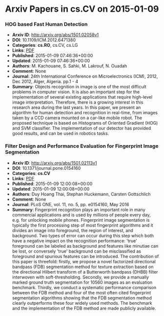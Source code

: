# Arxiv Papers in cs.CV on 2015-01-09
### HOG based Fast Human Detection
- **Arxiv ID**: http://arxiv.org/abs/1501.02058v1
- **DOI**: 10.1109/ICM.2012.6471380
- **Categories**: **cs.RO**, cs.CV, cs.LG
- **Links**: [PDF](http://arxiv.org/pdf/1501.02058v1)
- **Published**: 2015-01-09 07:46:36+00:00
- **Updated**: 2015-01-09 07:46:36+00:00
- **Authors**: M. Kachouane, S. Sahki, M. Lakrouf, N. Ouadah
- **Comment**: None
- **Journal**: 24th International Conference on Microelectronics (ICM), 2012, Dec
  2012, Alger, Algeria. pp.1 - 4
- **Summary**: Objects recognition in image is one of the most difficult problems in computer vision. It is also an important step for the implementation of several existing applications that require high-level image interpretation. Therefore, there is a growing interest in this research area during the last years. In this paper, we present an algorithm for human detection and recognition in real-time, from images taken by a CCD camera mounted on a car-like mobile robot. The proposed technique is based on Histograms of Oriented Gradient (HOG) and SVM classifier. The implementation of our detector has provided good results, and can be used in robotics tasks.



### Filter Design and Performance Evaluation for Fingerprint Image Segmentation
- **Arxiv ID**: http://arxiv.org/abs/1501.02113v1
- **DOI**: 10.1371/journal.pone.0154160
- **Categories**: **cs.CV**
- **Links**: [PDF](http://arxiv.org/pdf/1501.02113v1)
- **Published**: 2015-01-09 12:00:08+00:00
- **Updated**: 2015-01-09 12:00:08+00:00
- **Authors**: Duy Hoang Thai, Stephan Huckemann, Carsten Gottschlich
- **Comment**: None
- **Journal**: PLoS ONE, vol. 11, no. 5, pp. e0154160, May 2016
- **Summary**: Fingerprint recognition plays an important role in many commercial applications and is used by millions of people every day, e.g. for unlocking mobile phones. Fingerprint image segmentation is typically the first processing step of most fingerprint algorithms and it divides an image into foreground, the region of interest, and background. Two types of error can occur during this step which both have a negative impact on the recognition performance: 'true' foreground can be labeled as background and features like minutiae can be lost, or conversely 'true' background can be misclassified as foreground and spurious features can be introduced. The contribution of this paper is threefold: firstly, we propose a novel factorized directional bandpass (FDB) segmentation method for texture extraction based on the directional Hilbert transform of a Butterworth bandpass (DHBB) filter interwoven with soft-thresholding. Secondly, we provide a manually marked ground truth segmentation for 10560 images as an evaluation benchmark. Thirdly, we conduct a systematic performance comparison between the FDB method and four of the most often cited fingerprint segmentation algorithms showing that the FDB segmentation method clearly outperforms these four widely used methods. The benchmark and the implementation of the FDB method are made publicly available.



